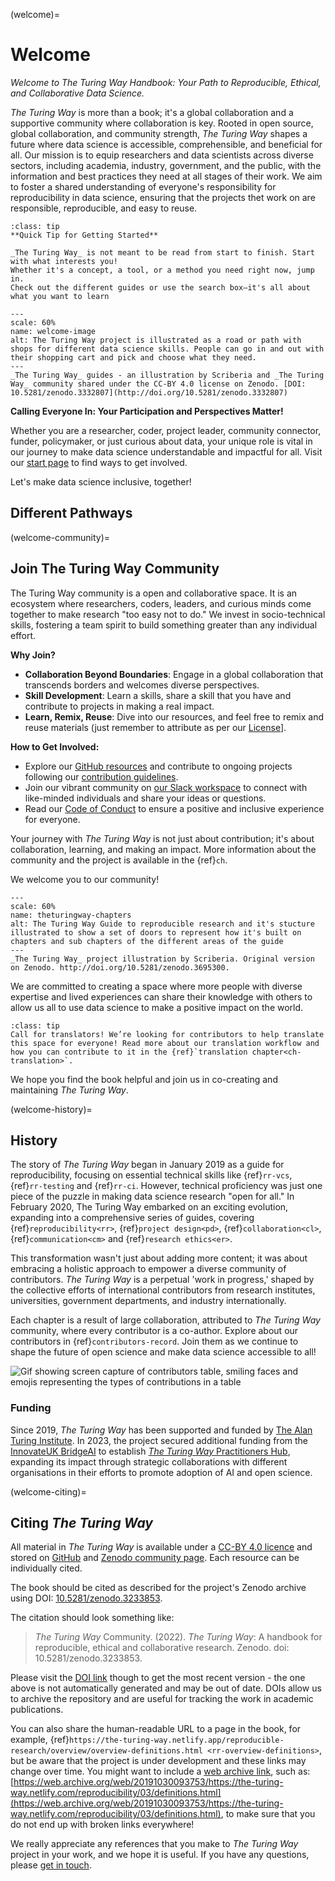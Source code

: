 (welcome)=
# Welcome

_Welcome to The Turing Way Handbook: Your Path to Reproducible, Ethical, and Collaborative Data Science._

_The Turing Way_ is more than a book; it's a global collaboration and a supportive community where collaboration is key. 
Rooted in open source, global collaboration, and community strength, _The Turing Way_ shapes a future where data science is accessible, comprehensible, and beneficial for all. 
Our mission is to equip researchers and data scientists across diverse sectors, including academia, industry, government, and the public, with the information and best practices they need at all stages of their work. 
We aim to foster a shared understanding of everyone's responsibility for reproducibility in data science, ensuring that the projects thet work on are responsible, reproducible, and easy to reuse.

```{admonition} Top Tip
:class: tip
**Quick Tip for Getting Started**

_The Turing Way_ is not meant to be read from start to finish. Start with what interests you!
Whether it's a concept, a tool, or a method you need right now, jump in.
Check out the different guides or use the search box—it's all about what you want to learn

```

```{figure} figures/theturingway-pathway.*
---
scale: 60%
name: welcome-image
alt: The Turing Way project is illustrated as a road or path with shops for different data science skills. People can go in and out with their shopping cart and pick and choose what they need.
---
_The Turing Way_ guides - an illustration by Scriberia and _The Turing Way_ community shared under the CC-BY 4.0 license on Zenodo. [DOI: 10.5281/zenodo.3332807](http://doi.org/10.5281/zenodo.3332807)
```

**Calling Everyone In: Your Participation and Perspectives Matter!** 

Whether you are a researcher, coder, project leader, community connector, funder, policymaker, or just curious about data, your unique role is vital in our journey to make data science understandable and impactful for all.
Visit our [start page](https://the-turing-way.start.page/) to find ways to get involved.

Let's make data science inclusive, together!

## Different Pathways


(welcome-community)=
## Join The Turing Way Community

The Turing Way community is a open and collaborative space. 
It is an ecosystem where researchers, coders, leaders, and curious minds come together to make research "too easy not to do." 
We invest in socio-technical skills, fostering a team spirit to build something greater than any individual effort.

**Why Join?**

* **Collaboration Beyond Boundaries**: Engage in a global collaboration that transcends borders and welcomes diverse perspectives.
* **Skill Development**: Learn a skills, share a skill that you have and contribute to projects in making a real impact.
* **Learn, Remix, Reuse**: Dive into our resources, and feel free to remix and reuse materials (just remember to attribute as per our [License](https://github.com/the-turing-way/the-turing-way/blob/main/LICENSE.md)].

**How to Get Involved:**
* Explore our [GitHub resources](https://github.com/the-turing-way/the-turing-way) and contribute to ongoing projects following our [contribution guidelines](https://github.com/the-turing-way/the-turing-way/blob/main/CONTRIBUTING.md).
* Join our vibrant community on [our Slack workspace](https://tinyurl.com/jointuringwayslack) to connect with like-minded individuals and share your ideas or questions.
* Read our [Code of Conduct](https://github.com/the-turing-way/the-turing-way/blob/main/CODE_OF_CONDUCT.md) to ensure a positive and inclusive experience for everyone.

Your journey with _The Turing Way_ is not just about contribution; it's about collaboration, learning, and making an impact. 
More information about the community and the project is available in the {ref}`ch`.

We welcome you to our community!

```{figure} figures/theturingway-chapters.*
---
scale: 60%
name: theturingway-chapters
alt: The Turing Way Guide to reproducible research and it's stucture illustrated to show a set of doors to represent how it's built on chapters and sub chapters of the different areas of the guide
---
_The Turing Way_ project illustration by Scriberia. Original version on Zenodo. http://doi.org/10.5281/zenodo.3695300.
```

We are committed to creating a space where more people with diverse expertise and lived experiences can share their knowledge with others to allow us all to use data science to make a positive impact on the world.

```{admonition} Translation
:class: tip
Call for translators! We’re looking for contributors to help translate this space for everyone! Read more about our translation workflow and how you can contribute to it in the {ref}`translation chapter<ch-translation>`.
```
We hope you find the book helpful and join us in co-creating and maintaining _The Turing Way_.

(welcome-history)=
## History

The story of _The Turing Way_ began in January 2019 as a guide for reproducibility, focusing on essential technical skills like {ref}`rr-vcs`, {ref}`rr-testing` and {ref}`rr-ci`. However, technical proficiency was just one piece of the puzzle in making data science research "open for all."
In February 2020, The Turing Way embarked on an exciting evolution, expanding into a comprehensive series of guides, covering {ref}`reproducibility<rr>`, {ref}`project design<pd>`, {ref}`collaboration<cl>`, {ref}`communication<cm>` and {ref}`research ethics<er>`.

This transformation wasn't just about adding more content; it was about embracing a holistic approach to empower a diverse community of contributors. 
_The Turing Way_ is a perpetual 'work in progress,' shaped by the collective efforts of international contributors from research institutes, universities, government departments, and industry internationally.

Each chapter is a result of large collaboration, attributed to _The Turing Way_ community, where every contributor is a co-author. 
Explore about our contributors in {ref}`contributors-record`.
Join them as we continue to shape the future of open science and make data science accessible to all!

![Gif showing screen capture of contributors table, smiling faces and emojis representing the types of contributions in a table](https://media.giphy.com/media/gKIUisnjpj2PS75nOJ/giphy.gif)

### Funding

Since 2019, _The Turing Way_ has been supported and funded by [The Alan Turing Institute](https://www.turing.ac.uk/).
In 2023, the project secured additional funding from the [InnovateUK BridgeAI](https://iuk.ktn-uk.org/programme/bridgeai/) to establish [_The Turing Way_ Practitioners Hub](https://www.turing.ac.uk/turing-way-practitioners-hub), expanding its impact through strategic collaborations with different organisations in their efforts to promote adoption of AI and open science. 

(welcome-citing)=
## Citing _The Turing Way_

All material in _The Turing Way_ is available under a [CC-BY 4.0 licence](https://github.com/the-turing-way/the-turing-way/blob/main/LICENSE.md) and stored on [GitHub](https://github.com/the-turing-way/) and [Zenodo community page](https://zenodo.org/communities/the-turing-way).
Each resource can be individually cited.

The book should be cited as described for the project's Zenodo archive using DOI: [10.5281/zenodo.3233853](https://doi.org/10.5281/zenodo.3233853).

The citation should look something like:

> _The Turing Way_ Community. (2022). _The Turing Way_: A handbook for reproducible, ethical and collaborative research. Zenodo. doi: 10.5281/zenodo.3233853. 

Please visit the [DOI link](https://doi.org/10.5281/zenodo.3233853) though to get the most recent version - the one above is not automatically generated and may be out of date.
DOIs allow us to archive the repository and are useful for tracking the work in academic publications.

You can also share the human-readable URL to a page in the book, for example, {ref}`https://the-turing-way.netlify.app/reproducible-research/overview/overview-definitions.html <rr-overview-definitions>`, but be aware that the project is under development and these links may change over time.
You might want to include a [web archive link](http://web.archive.org), such as: [https://web.archive.org/web/20191030093753/https://the-turing-way.netlify.com/reproducibility/03/definitions.html](https://web.archive.org/web/20191030093753/https://the-turing-way.netlify.com/reproducibility/03/definitions.html), to make sure that you do not end up with broken links everywhere!

We really appreciate any references that you make to _The Turing Way_ project in your work, and we hope it is useful.
If you have any questions, please [get in touch](https://github.com/the-turing-way/the-turing-way#get-in-touch).
